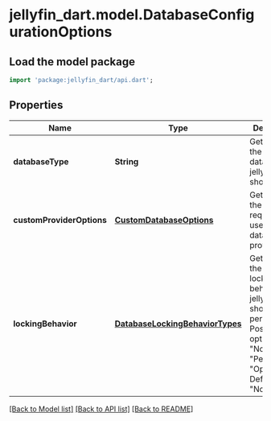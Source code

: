 # jellyfin_dart.model.DatabaseConfigurationOptions

## Load the model package
```dart
import 'package:jellyfin_dart/api.dart';
```

## Properties
Name | Type | Description | Notes
------------ | ------------- | ------------- | -------------
**databaseType** | **String** | Gets or Sets the type of database jellyfin should use. | [optional] 
**customProviderOptions** | [**CustomDatabaseOptions**](CustomDatabaseOptions.md) | Gets or sets the options required to use a custom database provider. | [optional] 
**lockingBehavior** | [**DatabaseLockingBehaviorTypes**](DatabaseLockingBehaviorTypes.md) | Gets or Sets the kind of locking behavior jellyfin should perform. Possible options are \"NoLock\", \"Pessimistic\", \"Optimistic\".  Defaults to \"NoLock\". | [optional] 

[[Back to Model list]](../README.md#documentation-for-models) [[Back to API list]](../README.md#documentation-for-api-endpoints) [[Back to README]](../README.md)


